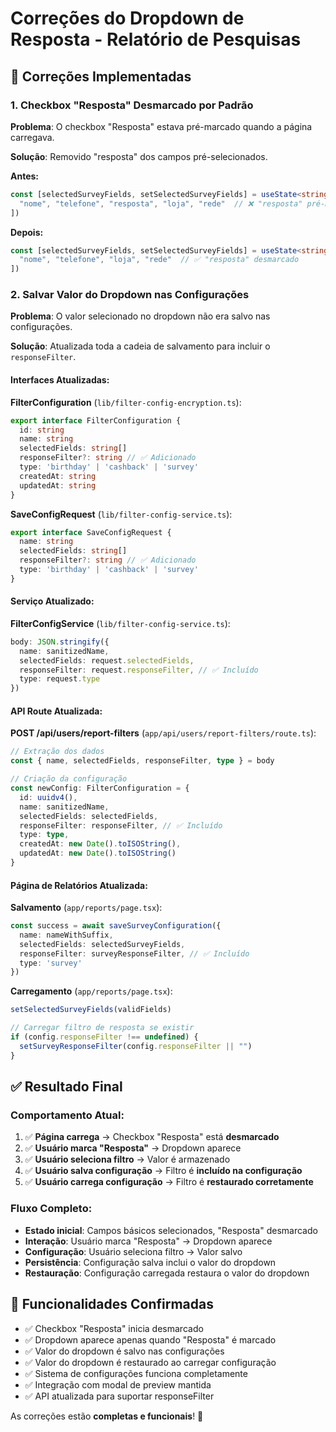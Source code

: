 # Correções do Dropdown de Resposta - Relatório de Pesquisas

## 🎯 Correções Implementadas

### 1. **Checkbox "Resposta" Desmarcado por Padrão**

**Problema**: O checkbox "Resposta" estava pré-marcado quando a página carregava.

**Solução**: Removido "resposta" dos campos pré-selecionados.

**Antes:**
```typescript
const [selectedSurveyFields, setSelectedSurveyFields] = useState<string[]>([
  "nome", "telefone", "resposta", "loja", "rede"  // ❌ "resposta" pré-marcado
])
```

**Depois:**
```typescript
const [selectedSurveyFields, setSelectedSurveyFields] = useState<string[]>([
  "nome", "telefone", "loja", "rede"  // ✅ "resposta" desmarcado
])
```

### 2. **Salvar Valor do Dropdown nas Configurações**

**Problema**: O valor selecionado no dropdown não era salvo nas configurações.

**Solução**: Atualizada toda a cadeia de salvamento para incluir o `responseFilter`.

#### **Interfaces Atualizadas:**

**FilterConfiguration** (`lib/filter-config-encryption.ts`):
```typescript
export interface FilterConfiguration {
  id: string
  name: string
  selectedFields: string[]
  responseFilter?: string // ✅ Adicionado
  type: 'birthday' | 'cashback' | 'survey'
  createdAt: string
  updatedAt: string
}
```

**SaveConfigRequest** (`lib/filter-config-service.ts`):
```typescript
export interface SaveConfigRequest {
  name: string
  selectedFields: string[]
  responseFilter?: string // ✅ Adicionado
  type: 'birthday' | 'cashback' | 'survey'
}
```

#### **Serviço Atualizado:**

**FilterConfigService** (`lib/filter-config-service.ts`):
```typescript
body: JSON.stringify({
  name: sanitizedName,
  selectedFields: request.selectedFields,
  responseFilter: request.responseFilter, // ✅ Incluído
  type: request.type
})
```

#### **API Route Atualizada:**

**POST /api/users/report-filters** (`app/api/users/report-filters/route.ts`):
```typescript
// Extração dos dados
const { name, selectedFields, responseFilter, type } = body

// Criação da configuração
const newConfig: FilterConfiguration = {
  id: uuidv4(),
  name: sanitizedName,
  selectedFields: selectedFields,
  responseFilter: responseFilter, // ✅ Incluído
  type: type,
  createdAt: new Date().toISOString(),
  updatedAt: new Date().toISOString()
}
```

#### **Página de Relatórios Atualizada:**

**Salvamento** (`app/reports/page.tsx`):
```typescript
const success = await saveSurveyConfiguration({
  name: nameWithSuffix,
  selectedFields: selectedSurveyFields,
  responseFilter: surveyResponseFilter, // ✅ Incluído
  type: 'survey'
})
```

**Carregamento** (`app/reports/page.tsx`):
```typescript
setSelectedSurveyFields(validFields)

// Carregar filtro de resposta se existir
if (config.responseFilter !== undefined) {
  setSurveyResponseFilter(config.responseFilter || "")
}
```

## ✅ Resultado Final

### **Comportamento Atual:**
1. ✅ **Página carrega** → Checkbox "Resposta" está **desmarcado**
2. ✅ **Usuário marca "Resposta"** → Dropdown aparece
3. ✅ **Usuário seleciona filtro** → Valor é armazenado
4. ✅ **Usuário salva configuração** → Filtro é **incluído na configuração**
5. ✅ **Usuário carrega configuração** → Filtro é **restaurado corretamente**

### **Fluxo Completo:**
- **Estado inicial**: Campos básicos selecionados, "Resposta" desmarcado
- **Interação**: Usuário marca "Resposta" → Dropdown aparece
- **Configuração**: Usuário seleciona filtro → Valor salvo
- **Persistência**: Configuração salva inclui o valor do dropdown
- **Restauração**: Configuração carregada restaura o valor do dropdown

## 🎯 Funcionalidades Confirmadas

- ✅ Checkbox "Resposta" inicia desmarcado
- ✅ Dropdown aparece apenas quando "Resposta" é marcado
- ✅ Valor do dropdown é salvo nas configurações
- ✅ Valor do dropdown é restaurado ao carregar configuração
- ✅ Sistema de configurações funciona completamente
- ✅ Integração com modal de preview mantida
- ✅ API atualizada para suportar responseFilter

As correções estão **completas e funcionais**! 🚀